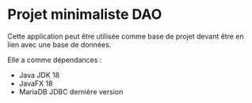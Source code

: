 # Projet minimaliste DAO

Cette application peut être utilisée comme base de projet devant être en lien avec une base de données.

Elle a comme dépendances :
- Java JDK 18
- JavaFX 18
- MariaDB JDBC dernière version